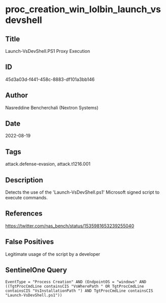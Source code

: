 # proc_creation_win_lolbin_launch_vsdevshell

## Title
Launch-VsDevShell.PS1 Proxy Execution

## ID
45d3a03d-f441-458c-8883-df101a3bb146

## Author
Nasreddine Bencherchali (Nextron Systems)

## Date
2022-08-19

## Tags
attack.defense-evasion, attack.t1216.001

## Description
Detects the use of the 'Launch-VsDevShell.ps1' Microsoft signed script to execute commands.

## References
https://twitter.com/nas_bench/status/1535981653239255040

## False Positives
Legitimate usage of the script by a developer

## SentinelOne Query
```
EventType = "Process Creation" AND (EndpointOS = "windows" AND ((TgtProcCmdLine containsCIS "VsWherePath " OR TgtProcCmdLine containsCIS "VsInstallationPath ") AND TgtProcCmdLine containsCIS "Launch-VsDevShell.ps1"))

```